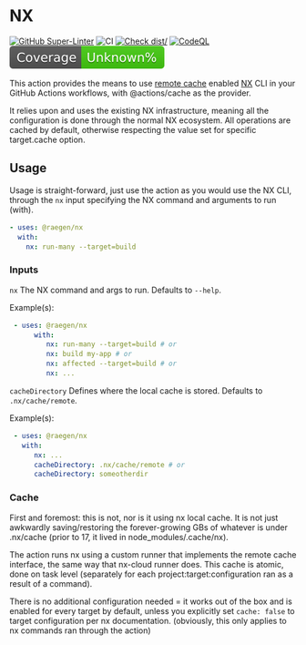 # NX

[![GitHub Super-Linter](https://github.com/actions/typescript-action/actions/workflows/linter.yml/badge.svg)](https://github.com/super-linter/super-linter)
![CI](https://github.com/actions/typescript-action/actions/workflows/ci.yml/badge.svg)
[![Check dist/](https://github.com/actions/typescript-action/actions/workflows/check-dist.yml/badge.svg)](https://github.com/actions/typescript-action/actions/workflows/check-dist.yml)
[![CodeQL](https://github.com/actions/typescript-action/actions/workflows/codeql-analysis.yml/badge.svg)](https://github.com/actions/typescript-action/actions/workflows/codeql-analysis.yml)
[![Coverage](./badges/coverage.svg)](./badges/coverage.svg)

This action provides the means to use [remote cache](https://nx.dev/ci/features/remote-cache) enabled [NX](https://nx.dev/) CLI in your GitHub Actions workflows, with @actions/cache as the provider.

It relies upon and uses the existing NX infrastructure, meaning all the configuration is done through the normal NX ecosystem.
All operations are cached by default, otherwise respecting the value set for specific target.cache option.

## Usage

Usage is straight-forward, just use the action as you would use the NX CLI, through the `nx` input specifying the NX command and arguments to run (with).
    
```yaml
- uses: @raegen/nx
  with:
    nx: run-many --target=build
```

### Inputs
`nx` The NX command and args to run. Defaults to `--help`. 

Example(s):
```yaml
 - uses: @raegen/nx
      with:
         nx: run-many --target=build # or
         nx: build my-app # or
         nx: affected --target=build # or
         nx: ...
```
`cacheDirectory` Defines where the local cache is stored. Defaults to `.nx/cache/remote`.

Example(s):
```yaml
 - uses: @raegen/nx
   with:
      nx: ...
      cacheDirectory: .nx/cache/remote # or
      cacheDirectory: someotherdir
```

### Cache

First and foremost: this is not, nor is it using nx local cache. It is not just awkwardly saving/restoring the forever-growing GBs of whatever is under .nx/cache (prior to 17, it lived in node_modules/.cache/nx).

The action runs nx using a custom runner that implements the remote cache interface, the same way that nx-cloud runner does. This cache is atomic, done on task level (separately for each project:target:configuration ran as a result of a command).

There is no additional configuration needed = it works out of the box and is enabled for every target by default, unless you explicitly set `cache: false` to target configuration per nx documentation. (obviously, this only applies to nx commands ran through the action)


